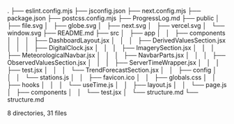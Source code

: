.
├── eslint.config.mjs
├── jsconfig.json
├── next.config.mjs
├── package.json
├── postcss.config.mjs
├── ProgressLog.md
├── public
│   ├── file.svg
│   ├── globe.svg
│   ├── next.svg
│   ├── vercel.svg
│   └── window.svg
├── README.md
├── src
│   ├── app
│   │   ├── components
│   │   │   ├── DashboardLayout.jsx
│   │   │   ├── DerivedValuesSection.jsx
│   │   │   ├── DigitalClock.jsx
│   │   │   ├── ImagerySection.jsx
│   │   │   ├── MeteorologicalNavbar.jsx
│   │   │   ├── NavbarParts.jsx
│   │   │   ├── ObservedValuesSection.jsx
│   │   │   ├── ServerTimeWrapper.jsx
│   │   │   ├── test.jsx
│   │   │   └── TrendForecastSection.jsx
│   │   ├── config
│   │   │   └── stations.js
│   │   ├── favicon.ico
│   │   ├── globals.css
│   │   ├── hooks
│   │   │   └── useTime.js
│   │   ├── layout.js
│   │   └── page.js
│   ├── components
│   │   └── test.jsx
│   └── structure.md
└── structure.md

8 directories, 31 files
